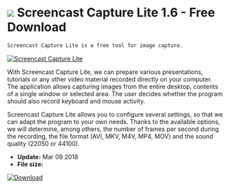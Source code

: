 # ![](https://cdn.softexe.net/static/icon/e/screencast-capture-lite-10571.png) Screencast Capture Lite 1.6 - Free Download

```sh
Screencast Capture Lite is a free tool for image capture.
```
[![Screencast Capture Lite](https://gallery.dpcdn.pl/imgc/Tools/81003/g_-_420x350_1.5_-_x60dfc9da-28a0-42e6-8ad9-f34b4a010a7b.jpg)](https://softexe.net/win/multimedia/image-capture/screencast-capture-lite:pRegp.html)

With Screencast Capture Lite, we can prepare various presentations, tutorials or any other video material recorded directly on your computer. The application allows capturing images from the entire desktop, contents of a single window or selected area. The user decides whether the program should also record keyboard and mouse activity.
 
 Screencast Capture Lite allows you to configure several settings, so that we can adapt the program to your own needs. Thanks to the available options, we will determine, among others, the number of frames per second during the recording, the file format (AVI, MKV, M4V, MP4, MOV) and the sound quality (22050 or 44100).


- **Update:** Mar 09 2018
- **File size:** 

[![Download](https://cdn.softexe.net/static/img/download.png)](https://softexe.net/win/multimedia/image-capture/screencast-capture-lite:pRegp.html)

